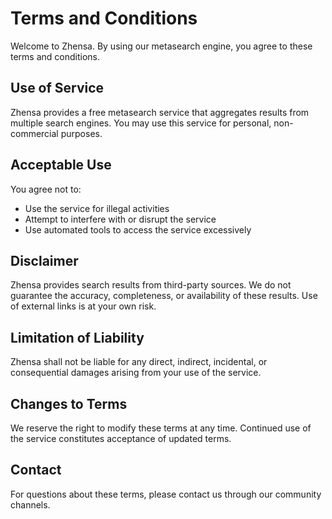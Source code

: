 # Terms and Conditions

Welcome to Zhensa. By using our metasearch engine, you agree to these terms and conditions.

## Use of Service

Zhensa provides a free metasearch service that aggregates results from multiple search engines. You may use this service for personal, non-commercial purposes.

## Acceptable Use

You agree not to:
- Use the service for illegal activities
- Attempt to interfere with or disrupt the service
- Use automated tools to access the service excessively

## Disclaimer

Zhensa provides search results from third-party sources. We do not guarantee the accuracy, completeness, or availability of these results. Use of external links is at your own risk.

## Limitation of Liability

Zhensa shall not be liable for any direct, indirect, incidental, or consequential damages arising from your use of the service.

## Changes to Terms

We reserve the right to modify these terms at any time. Continued use of the service constitutes acceptance of updated terms.

## Contact

For questions about these terms, please contact us through our community channels.